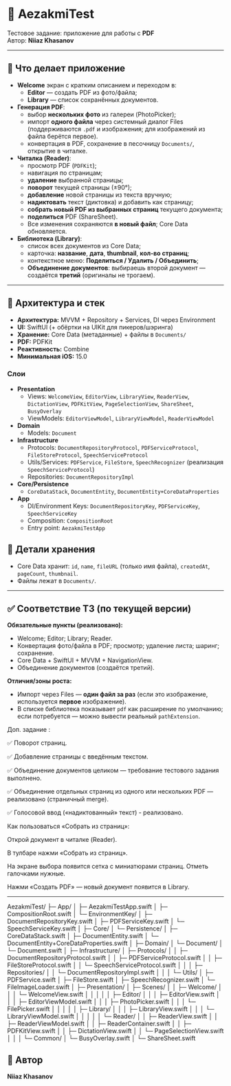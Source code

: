 # 📄 AezakmiTest

Тестовое задание: приложение для работы с **PDF**  
Автор: **Niiaz Khasanov**

---

## 🧭 Что делает приложение 


- **Welcome** экран с кратким описанием и переходом в:
  - **Editor** — создать PDF из фото/файла;
  - **Library** — список сохранённых документов.
- **Генерация PDF**:
  - выбор **нескольких фото** из галереи (PhotoPicker);
  - импорт **одного файла** через системный диалог Files (поддерживаются `.pdf` и изображения; для изображений из файла берётся первое).
  - конвертация в PDF, сохранение в песочницу `Documents/`, открытие в читалке.
- **Читалка (Reader)**:
  - просмотр PDF (`PDFKit`);
  - навигация по страницам;
  - **удаление** выбранной страницы;
  - **поворот** текущей страницы (±90°);
  - **добавление** новой страницы из текста вручную;
  - **надиктовать** текст (диктовка) и добавить как страницу;
  - **собрать новый PDF из выбранных страниц** текущего документа;
  - **поделиться** PDF (ShareSheet).
  - Все изменения сохраняются **в новый файл**; Core Data обновляется.
- **Библиотека (Library)**:
  - список всех документов из Core Data;
  - карточка: **название**, **дата**, **thumbnail**, **кол-во страниц**;
  - контекстное меню: **Поделиться / Удалить / Объединить**;
  - **Объединение документов**: выбираешь второй документ — создаётся **третий** (оригиналы не трогаем).

---

## 🧩 Архитектура и стек

- **Архитектура:** MVVM + Repository + Services, DI через Environment
- **UI:** SwiftUI (+ обёртки на UIKit для пикеров/шэринга)
- **Хранение:** Core Data (метаданные) + файлы в `Documents/`
- **PDF:** PDFKit
- **Реактивность:** Combine
- **Минимальная iOS:** 15.0

### Слои

- **Presentation**
  - Views: `WelcomeView`, `EditorView`, `LibraryView`, `ReaderView`, `DictationView`, `PDFKitView`, `PageSelectionView`, `ShareSheet`, `BusyOverlay`
  - ViewModels: `EditorViewModel`, `LibraryViewModel`, `ReaderViewModel`
- **Domain**
  - Models: `Document`
- **Infrastructure**
  - Protocols: `DocumentRepositoryProtocol`, `PDFServiceProtocol`, `FileStoreProtocol`, `SpeechServiceProtocol`
  - Utils/Services: `PDFService`, `FileStore`, `SpeechRecognizer` (реализация `SpeechServiceProtocol`)
  - Repositories: `DocumentRepositoryImpl`
- **Core/Persistence**
  - `CoreDataStack`, `DocumentEntity`, `DocumentEntity+CoreDataProperties`
- **App**
  - DI/Environment Keys: `DocumentRepositoryKey`, `PDFServiceKey`, `SpeechServiceKey`
  - Composition: `CompositionRoot`
  - Entry point: `AezakmiTestApp`



## 💾 Детали хранения

- Core Data хранит: `id`, `name`, `fileURL` (только имя файла), `createdAt`, `pageCount`, `thumbnail`.
- Файлы лежат в `Documents/`.  

---

## ✅ Соответствие ТЗ (по текущей версии)

**Обязательные пункты (реализовано):**
- Welcome; Editor; Library; Reader.
- Конвертация фото/файла в PDF; просмотр; удаление листа; шаринг; сохранение.
- Core Data + SwiftUI + MVVM + NavigationView.
- Объединение документов (создаётся третий).

**Отличия/зоны роста:**
- Импорт через Files — **один файл за раз** (если это изображение, используется **первое** изображение).
- В списке библиотека показывает `pdf` как расширение по умолчанию; если потребуется — можно вывести реальный `pathExtension`.

Доп. задание :

✅ Поворот страниц.

✅ Добавление страницы с введённым текстом.

✅ Объединение документов целиком — требование тестового задания выполнено.

✅ Объединение отдельных страниц из одного или нескольких PDF — реализовано (страничный merge).

✅ Голосовой ввод («надиктованный» текст) - реализовано.

Как пользоваться «Собрать из страниц»:

Открой документ в читалке (Reader).

В тулбаре нажми «Собрать из страниц».

На экране выбора появится сетка с миниатюрами страниц. Отметь галочками нужные.

Нажми «Создать PDF» — новый документ появится в Library.


---

AezakmiTest/
├─ App/
│ ├─ AezakmiTestApp.swift
│ ├─ CompositionRoot.swift
│ └─ EnvironmentKey/
│ ├─ DocumentRepositoryKey.swift
│ ├─ PDFServiceKey.swift
│ └─ SpeechServiceKey.swift
│
├─ Core/
│ └─ Persistence/
│ ├─ CoreDataStack.swift
│ ├─ DocumentEntity.swift
│ └─ DocumentEntity+CoreDataProperties.swift
│
├─ Domain/
│ └─ Document/
│ └─ Document.swift
│
├─ Infrastructure/
│ ├─ Protocols/
│ │ ├─ DocumentRepositoryProtocol.swift
│ │ ├─ PDFServiceProtocol.swift
│ │ ├─ FileStoreProtocol.swift
│ │ └─ SpeechServiceProtocol.swift
│ │
│ ├─ Repositories/
│ │ └─ DocumentRepositoryImpl.swift
│ │
│ └─ Utils/
│ ├─ PDFService.swift
│ ├─ FileStore.swift
│ ├─ SpeechRecognizer.swift
│ └─ FileImageLoader.swift
│
├─ Presentation/
│ ├─ Scenes/
│ │ ├─ Welcome/
│ │ │ └─ WelcomeView.swift
│ │ │
│ │ ├─ Editor/
│ │ │ ├─ EditorView.swift
│ │ │ ├─ EditorViewModel.swift
│ │ │ ├─ PhotoPicker.swift
│ │ │ └─ FilePicker.swift
│ │ │
│ │ ├─ Library/
│ │ │ ├─ LibraryView.swift
│ │ │ └─ LibraryViewModel.swift
│ │ │
│ │ └─ Reader/
│ │ ├─ ReaderView.swift
│ │ ├─ ReaderViewModel.swift
│ │ ├─ ReaderContainer.swift
│ │ ├─ PDFKitView.swift
│ │ ├─ DictationView.swift
│ │ └─ PageSelectionView.swift
│ │
│ └─ Common/
│ └─ BusyOverlay.swift
│
└─ ShareSheet.swift


## 🧾 Автор

**Niiaz Khasanov**  
